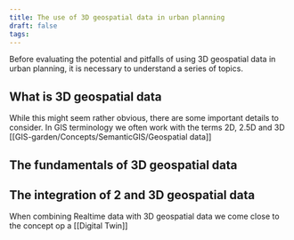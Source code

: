 ```yaml
---
title: The use of 3D geospatial data in urban planning
draft: false
tags:
---
```

 
Before evaluating the potential and pitfalls of using 3D geospatial data in urban planning, it is necessary to understand a series of topics.
## What is 3D geospatial data
While this might seem rather obvious, there are some important details to consider. In GIS terminology we often work with the terms 2D, 2.5D and 3D [[GIS-garden/Concepts/SemanticGIS/Geospatial data]]
## The fundamentals of 3D geospatial data


## The integration of 2 and 3D geospatial data

When combining Realtime data with 3D geospatial data we come close to the concept op a [[Digital Twin]]

